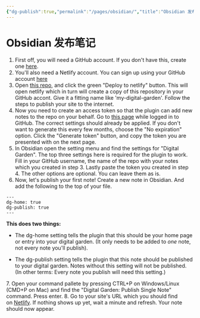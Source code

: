 ```yaml
---
{"dg-publish":true,"permalink":"/pages/obsidian/","title":"Obsidian 发布笔记"}
---
```



# Obsidian 发布笔记

1. First off, you will need a GitHub account. If you don't have this, create one [here](https://github.com/signup).
2. You'll also need a Netlify account. You can sign up using your GitHub account [here](https://app.netlify.com/)
3. Open [this repo](https://github.com/oleeskild/digitalgarden), and click the green "Deploy to netlify" button. This will open netlify which in turn will create a copy of this repository in your GitHub accont. Give it a fitting name like 'my-digital-garden'. Follow the steps to publish your site to the internet.
4. Now you need to create an access token so that the plugin can add new notes to the repo on your behalf. Go to [this page](https://github.com/settings/tokens/new?scopes=repo) while logged in to GitHub. The correct settings should already be applied. If you don't want to generate this every few months, choose the "No expiration" option. Click the "Generate token" button, and copy the token you are presented with on the next page.
5. In Obsidian open the setting menu and find the settings for "Digital Garden". The top three settings here is required for the plugin to work. Fill in your GitHub username, the name of the repo with your notes which you created in step 3. Lastly paste the token you created in step 4. The other options are optional. You can leave them as is.
6. Now, let's publish your first note! Create a new note in Obsidian. And add the following to the top of your file. 
        
```
---
dg-home: true
dg-publish: true
---
```

**This does two things:**

- The dg-home setting tells the plugin that this should be your home page or entry into your digital garden. (It only needs to be added to _one_ note, not every note you'll publish).
	
- The dg-publish setting tells the plugin that this note should be published to your digital garden. Notes without this setting will not be published. (In other terms: Every note you publish will need this setting.)

7\. Open your command pallete by pressing CTRL+P on Windows/Linux (CMD+P on Mac) and find the "Digital Garden: Publish Single Note" command. Press enter. 
8\. Go to your site's URL which you should find on [Netlify](https://app.netlify.com/). If nothing shows up yet, wait a minute and refresh. Your note should now appear.
